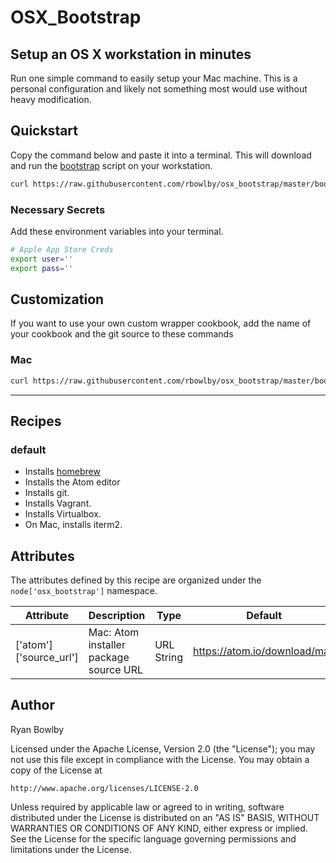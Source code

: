 # OSX_Bootstrap

## Setup an OS X workstation in minutes

Run one simple command to easily setup your Mac machine. This is a personal
configuration and likely not something most would use without heavy modification.

## Quickstart

Copy the command below and paste it into a terminal. This will download and run the [bootstrap](https://raw.githubusercontent.com/rbowlby/osx_bootstrap/master/bootstrap) script on your workstation.

```bash
curl https://raw.githubusercontent.com/rbowlby/osx_bootstrap/master/bootstrap | bash
```

### Necessary Secrets
Add these environment variables into your terminal.

```bash
# Apple App Store Creds
export user=''
export pass=''
```

## Customization
If you want to use your own custom wrapper cookbook, add the name of your cookbook and the git source to these commands

### Mac

```bash
curl https://raw.githubusercontent.com/rbowlby/osx_bootstrap/master/bootstrap | bash -s -- <your cookbook name> <your git source url>
```

----

## Recipes

### default
* Installs [homebrew](http://brew.sh)
* Installs the Atom editor
* Installs git.
* Installs Vagrant.
* Installs Virtualbox.
* On Mac, installs iterm2.

## Attributes

The attributes defined by this recipe are organized under the
`node['osx_bootstrap']` namespace.

Attribute | Description | Type   | Default
----------|-------------|--------|--------
['atom']['source_url'] | Mac: Atom installer package source URL | URL String | https://atom.io/download/mac

## Author

Ryan Bowlby

Licensed under the Apache License, Version 2.0 (the "License");
you may not use this file except in compliance with the License.
You may obtain a copy of the License at

    http://www.apache.org/licenses/LICENSE-2.0

Unless required by applicable law or agreed to in writing, software
distributed under the License is distributed on an "AS IS" BASIS,
WITHOUT WARRANTIES OR CONDITIONS OF ANY KIND, either express or implied.
See the License for the specific language governing permissions and
limitations under the License.
